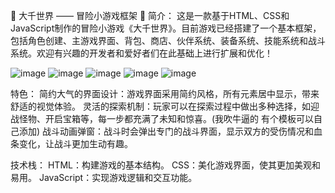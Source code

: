 🌟 大千世界 —— 冒险小游戏框架 🌟
简介：
这是一款基于HTML、CSS和JavaScript制作的冒险小游戏《大千世界》。目前游戏已经搭建了一个基本框架，包括角色创建、主游戏界面、背包、商店、伙伴系统、装备系统、技能系统和战斗系统。欢迎有兴趣的开发者和爱好者们在此基础上进行扩展和优化！

![image](https://github.com/user-attachments/assets/77db2665-ba5e-46d4-846e-15fc7d884c6d)
![image](https://github.com/user-attachments/assets/566d5594-38ae-4ec3-9b19-3e203f113d64)
![image](https://github.com/user-attachments/assets/230a0477-3ccb-4a59-92cd-9f8e77891f0f)
![image](https://github.com/user-attachments/assets/13ef2c1a-5f31-45d3-bceb-3f470016237a)
![image](https://github.com/user-attachments/assets/ad3376e2-fe52-4041-9cb4-2b0832bc497a)

特色：
简约大气的界面设计：游戏界面采用简约风格，所有元素居中显示，带来舒适的视觉体验。
灵活的探索机制：玩家可以在探索过程中做出多种选择，如迎战怪物、开启宝箱等，每一步都充满了未知和惊喜。(我吹牛逼的 有个模板可以自己添加)
战斗动画弹窗：战斗时会弹出专门的战斗界面，显示双方的受伤情况和血条变化，让战斗更加生动有趣。

技术栈：
HTML：构建游戏的基本结构。
CSS：美化游戏界面，使其更加美观和易用。
JavaScript：实现游戏逻辑和交互功能。
